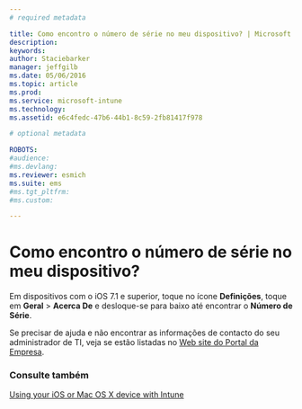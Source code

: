 ```yaml
---
# required metadata

title: Como encontro o número de série no meu dispositivo? | Microsoft Intune
description:
keywords:
author: Staciebarker
manager: jeffgilb
ms.date: 05/06/2016
ms.topic: article
ms.prod:
ms.service: microsoft-intune
ms.technology:
ms.assetid: e6c4fedc-47b6-44b1-8c59-2fb81417f978

# optional metadata

ROBOTS:
#audience:
#ms.devlang:
ms.reviewer: esmich
ms.suite: ems
#ms.tgt_pltfrm:
#ms.custom:

---
```



# Como encontro o número de série no meu dispositivo?

Em dispositivos com o iOS 7.1 e superior, toque no ícone **Definições**, toque em **Geral** > **Acerca De** e desloque-se para baixo até encontrar o **Número de Série**.

Se precisar de ajuda e não encontrar as informações de contacto do seu administrador de TI, veja se estão listadas no [Web site do Portal da Empresa](http://portal.manage.microsoft.com).

### Consulte também
[Using your iOS or Mac OS X device with Intune](using-your-ios-or-mac-os-x-device-with-intune.md)

<!--HONumber=Jun16_HO1-->


